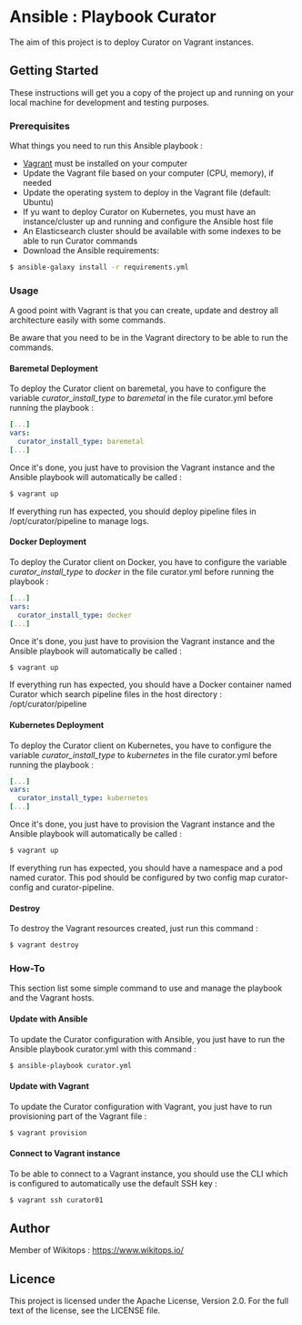 # Ansible : Playbook Curator

The aim of this project is to deploy Curator on Vagrant instances.

## Getting Started

These instructions will get you a copy of the project up and running on your local machine for development and testing purposes.

### Prerequisites

What things you need to run this Ansible playbook :

*   [Vagrant](https://www.vagrantup.com/docs/installation/) must be installed on your computer
*   Update the Vagrant file based on your computer (CPU, memory), if needed
*   Update the operating system to deploy in the Vagrant file (default: Ubuntu)
*   If yu want to deploy Curator on Kubernetes, you must have an instance/cluster up and running and configure the Ansible host file
*   An Elasticsearch cluster should be available with some indexes to be able to run Curator commands
*   Download the Ansible requirements:

```bash
$ ansible-galaxy install -r requirements.yml
```

### Usage

A good point with Vagrant is that you can create, update and destroy all architecture easily with some commands.

Be aware that you need to be in the Vagrant directory to be able to run the commands.

#### Baremetal Deployment

To deploy the Curator client on baremetal, you have to configure the variable *curator_install_type* to *baremetal* in the file curator.yml before running the playbook :

```yaml
[...]
vars:
  curator_install_type: baremetal
[...]
```

Once it's done, you just have to provision the Vagrant instance and the Ansible playbook will automatically be called :

```bash
$ vagrant up
```

If everything run has expected, you should deploy pipeline files in /opt/curator/pipeline to manage logs.

#### Docker Deployment

To deploy the Curator client on Docker, you have to configure the variable *curator_install_type* to *docker* in the file curator.yml before running the playbook :

```yaml
[...]
vars:
  curator_install_type: docker
[...]
```

Once it's done, you just have to provision the Vagrant instance and the Ansible playbook will automatically be called :

```bash
$ vagrant up
```

If everything run has expected, you should have a Docker container named Curator which search pipeline files in the host directory : /opt/curator/pipeline

#### Kubernetes Deployment

To deploy the Curator client on Kubernetes, you have to configure the variable *curator_install_type* to *kubernetes* in the file curator.yml before running the playbook :

```yaml
[...]
vars:
  curator_install_type: kubernetes
[...]
```

Once it's done, you just have to provision the Vagrant instance and the Ansible playbook will automatically be called :

```bash
$ vagrant up
```

If everything run has expected, you should have a namespace and a pod named curator. This pod should be configured by two config map curator-config and curator-pipeline.

#### Destroy

To destroy the Vagrant resources created, just run this command :

```bash
$ vagrant destroy
```

### How-To

This section list some simple command to use and manage the playbook and the Vagrant hosts.

#### Update with Ansible

To update the Curator configuration with Ansible, you just have to run the Ansible playbook curator.yml with this command :

```bash
$ ansible-playbook curator.yml
```

#### Update with Vagrant

To update the Curator configuration with Vagrant, you just have to run provisioning part of the Vagrant file :

```bash
$ vagrant provision
```

#### Connect to Vagrant instance

To be able to connect to a Vagrant instance, you should use the CLI which is configured to automatically use the default SSH key :

```bash
$ vagrant ssh curator01
```

## Author

Member of Wikitops : https://www.wikitops.io/

## Licence

This project is licensed under the Apache License, Version 2.0. For the full text of the license, see the LICENSE file.

